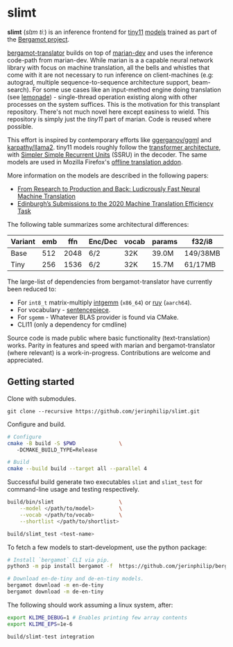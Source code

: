 # slimt

**slimt** (_slɪm tiː_) is an inference frontend for
[tiny11](https://github.com/browsermt/students/tree/master/deen/ende.student.tiny11)
[models](https://github.com/browsermt/students) trained as part of the
[Bergamot project](https://browser.mt/).

[bergamot-translator](https://github.com/browsermt/bergamot-translator/) builds
on top of [marian-dev](https://github.com/marian-nmt/marian-dev) and uses the
inference code-path from marian-dev. While marian is a a capable neural network
library with focus on machine translation, all the bells and whistles that come
with it are not necessary to run inference on client-machines (e.g: autograd,
multiple sequence-to-sequence architecture support, beam-search). For some use
cases like an input-method engine doing translation (see
[lemonade](https://github.com/jerinphilip/lemonade)) - single-thread operation
existing along with other processes on the system suffices. This is the
motivation for this transplant repository. There's not much novel here except
easiness to wield. This repository is simply just the _tiny11_ part of marian.
Code is reused where possible.

This effort is inspired by contemporary efforts like
[ggerganov/ggml](https://github.com/ggerganov/ggml) and
[karpathy/llama2](https://github.com/karpathy/llama2.c). tiny11 models roughly
follow the [transformer architecture](https://arxiv.org/abs/1706.03762), with
[Simpler Simple Recurrent Units](https://aclanthology.org/D19-5632/) (SSRU) in
the decoder. The same models are used in Mozilla Firefox's [offline translation
addon](https://addons.mozilla.org/en-US/firefox/addon/firefox-translations/).

More information on the models are described in the following papers:

* [From Research to Production and Back: Ludicrously Fast Neural Machine Translation](https://aclanthology.org/D19-5632)
* [Edinburgh’s Submissions to the 2020 Machine Translation Efficiency Task](https://aclanthology.org/2020.ngt-1.26/)

The following table summarizes some architectural differences:

| Variant | emb | ffn  | Enc/Dec | vocab | params | f32/i8   | 
| ------- | --- | ---  | ------- | ----- | ------ | -------- | 
| Base    | 512 | 2048 | 6/2     | 32K   | 39.0M  | 149/38MB |
| Tiny    | 256 | 1536 | 6/2     | 32K   | 15.7M  |  61/17MB |

The large-list of dependencies from bergamot-translator have currently been
reduced to:

* For `int8_t` matrix-multiply [intgemm](https://github.com/kpu/intgemm) (`x86_64`) or
  [ruy](https://github.com/google/ruy) (`aarch64`).
* For vocabulary - [sentencepiece](https://github.com/browsermt/sentencepiece). 
* For `sgemm` - Whatever BLAS provider is found via CMake. 
* CLI11 (only a dependency for cmdline) 

Source code is made public where basic functionality (text-translation) works.
Parity in features and speed with marian and bergamot-translator (where
relevant) is a work-in-progress. Contributions are welcome and appreciated.

## Getting started

Clone with submodules.

```
git clone --recursive https://github.com/jerinphilip/slimt.git
```

Configure and build.

```bash
# Configure
cmake -B build -S $PWD              \ 
   -DCMAKE_BUILD_TYPE=Release 

# Build
cmake --build build --target all --parallel 4
```

Successful build generate two executables `slimt` and `slimt_test` for
command-line usage and testing respectively.

```bash
build/bin/slimt                     \
    --model </path/to/model>        \
    --vocab </path/to/vocab>        \
    --shortlist </path/to/shortlist>

build/slimt_test <test-name>
```

To fetch a few models to start-development, use the python package:

```bash
# Install `bergamot` CLI via pip.
python3 -m pip install bergamot -f  https://github.com/jerinphilip/bergamot-translator/releases/expanded_assets/latest

# Download en-de-tiny and de-en-tiny models.
bergamot download -m en-de-tiny
bergamot download -m de-en-tiny
```

The following should work assuming a linux system, after:

```bash
export KLIME_DEBUG=1 # Enables printing few array contents
export KLIME_EPS=1e-6

build/slimt-test integration
```
